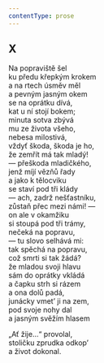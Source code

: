 ```yaml
---
contentType: prose
---
```


## X

Na popraviště šel  
ku předu křepkým krokem  
a na rtech úsměv měl  
a pevným jasným okem  
se na oprátku dívá,  
kat u ní stojí bokem;  
minuta sotva zbývá  
mu ze života všeho,  
nebesa milostivá,  
vždyť škoda, škoda je ho,  
že zemřít má tak mladý!  
— přeškoda mladičkého,  
jenž míjí vězňů řady  
a jako k tělocviku  
se staví pod tři klády  
— ach, zadrž nešťastníku,  
zůstaň přec mezi námi! —  
on ale v okamžiku  
si stoupá pod tři trámy,  
nečeká na popravu,  
— tu slovo selhává mi:  
tak spěchá na popravu,  
což smrti si tak žádá?  
že mladou svoji hlavu  
sám do oprátky vkládá  
a čapku strh si rázem  
a ona dolů padá,  
junácky vmet’ ji na zem,  
pod svoje nohy dal  
a jasným svěžím hlasem

„Ať žije…“ provolal,  
stoličku zprudka odkop’  
a život dokonal.
